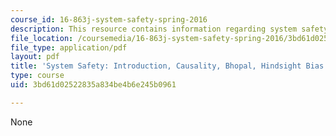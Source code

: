 ```yaml
---
course_id: 16-863j-system-safety-spring-2016
description: This resource contains information regarding system safety.
file_location: /coursemedia/16-863j-system-safety-spring-2016/3bd61d02522835a834be4b6e245b0961_MIT16_863JS16_LecNotes1.pdf
file_type: application/pdf
layout: pdf
title: 'System Safety: Introduction, Causality, Bhopal, Hindsight Bias'
type: course
uid: 3bd61d02522835a834be4b6e245b0961

---
```

None
